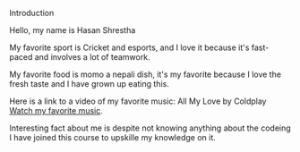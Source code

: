 Introduction

Hello, my name is Hasan Shrestha

My favorite sport is Cricket and esports, and I love it because it's fast-paced and involves a lot of teamwork.

My favorite food is momo a nepali dish, it's my favorite because I love the fresh taste and I have grown up eating this.

Here is a link to a video of my favorite music: All My Love by Coldplay [Watch my favorite music](https://www.youtube.com/watch?v=pSeaHfkd3M8&list=RDpSeaHfkd3M8&start_radio=1).

Interesting fact about me is despite not knowing anything about the codeing I have joined this course to upskille my knowledge on it.